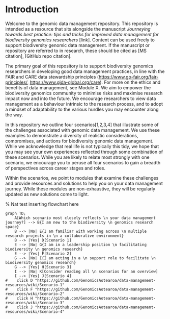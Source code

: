 # Introduction

Welcome to the genomic data management repository. This repository is intended as a resource that sits alongside the manuscript *Journeying towards best practice: tips and tricks for improved data management for biodiversity genomics researchers* [link]. Content can be used freely to support biodiversity genomic data management. If the manuscript or repository are referred to in research, these should be cited as [MS citation], [GitHub repo citation]. 

The primary goal of this repository is to support biodiversity genomics researchers in developing good data management practices, in line with the FAIR and CARE data stewardship principles (https://www.go-fair.org/fair-principles/, https://www.gida-global.org/care). For more on the ethics and benefits of data management, see Module X. We aim to empower the biodiversity genomics community to minimise risks and maximise research impact now and into the future. We encourage researchers to view data management as a behaviour intrinsic to the research process, and to adopt a mindset of adaptability to the various hurdles you may encounter along the way.

In this repository we outline four scenarios[1,2,3,4] that illustrate some of the challenges associated with genomic data management. We use these examples to demonstrate a diversity of realistic considerations, compromises, and actions for biodiversity genomic data management. While we acknowledge that real life is not typically this tidy, we hope that you may see your own experiences reflected through some combination of these scenarios. While you are likely to relate most strongly with one scenario, we encourage you to peruse all four scenarios to gain a breadth of perspectives across career stages and roles.

Within the scenarios, we point to modules that examine these challenges and provide resources and solutions to help you on your data management journey. While these modules are non-exhaustive, they will be regularly updated as new solutions come to light. 

% Nat test inserting flowchart here

```mermaid
graph TD;
    A[Which scenario most closely reflects \n your data management journey?] --> B{I am new to the biodiversity \n genomics research space}
    B --> |No| E{I am familiar with working across \n multiple research projects in \n a collaborative environment}
    B --> |Yes| D[Scenario 1]
    E --> |No| G{I am in a leadership position \n facilitating biodiversity \n genomics research}
    E --> |Yes| F[Scenario 2]
    G --> |No| I{I am acting in a \n support role to facilitate \n biodiversity genomics research}
    G --> |Yes| H[Scenario 3]
    I --> |No| K[Consider reading all \n scenarios for an overview]
    I --> |Yes| J[Scenario 4]
#    click D "https://github.com/GenomicsAotearoa/data-management-resources/wiki/Scenario-1"
#    click F "https://github.com/GenomicsAotearoa/data-management-resources/wiki/Scenario-2"
#    click H "https://github.com/GenomicsAotearoa/data-management-resources/wiki/Scenario-3"
#    click J "https://github.com/GenomicsAotearoa/data-management-resources/wiki/Scenario-4"
```
